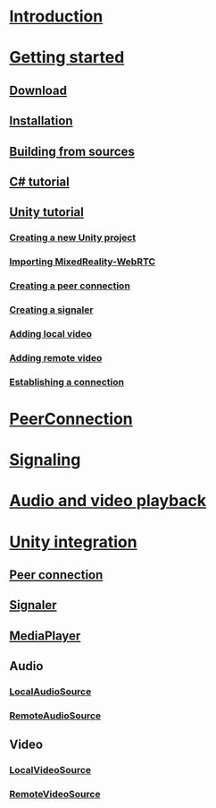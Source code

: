 # [Introduction](introduction.md)
# [Getting started](gettingstarted.md)
## [Download](download.md)
## [Installation](installation.md)
## [Building from sources](building.md)
## [C# tutorial](helloworld-cs.md)
## [Unity tutorial](helloworld-unity.md)
### [Creating a new Unity project](helloworld-unity-createproject.md)
### [Importing MixedReality-WebRTC](helloworld-unity-importwebrtc.md)
### [Creating a peer connection](helloworld-unity-peerconnection.md)
### [Creating a signaler](helloworld-unity-signaler.md)
### [Adding local video](helloworld-unity-localvideo.md)
### [Adding remote video](helloworld-unity-remotevideo.md)
### [Establishing a connection](helloworld-unity-connection.md)
# [PeerConnection](peerconnection.md)
# [Signaling](signaling.md)
# [Audio and video playback](avplayback.md)
# [Unity integration](unity-integration.md)
## [Peer connection](unity-peerconnection.md)
## [Signaler](unity-signaler.md)
## [MediaPlayer](unity-mediaplayer.md)
## Audio
### [LocalAudioSource](unity-localaudiosource.md)
### [RemoteAudioSource](unity-remoteaudiosource.md)
## Video
### [LocalVideoSource](unity-localvideosource.md)
### [RemoteVideoSource](unity-remotevideosource.md)
